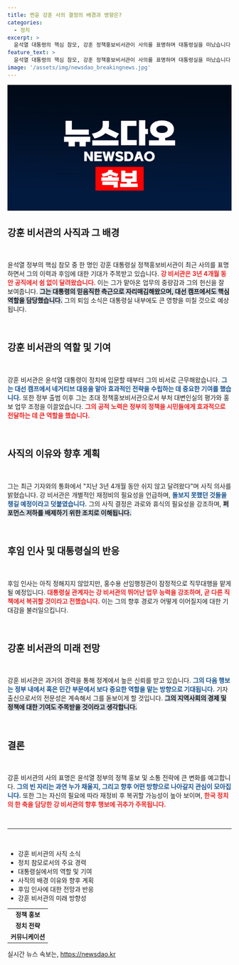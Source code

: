 ```yaml
---
title: 찐윤 강훈 사의 결정의 배경과 영향은?
categories:
  - 정치
excerpt: >
  윤석열 대통령의 핵심 참모, 강훈 정책홍보비서관이 사의를 표명하며 대통령실을 떠났습니다. 당분간 재정비 위해 물러난다는 그의 발언이 주목받고 있습니다. 후임 인사 없이 직무대행 체제로 전환된 가운데, 강 비서관의 향후 행보에 관심이 집중되고 있습니다.
feature_text: >
  윤석열 대통령의 핵심 참모, 강훈 정책홍보비서관이 사의를 표명하며 대통령실을 떠났습니다. 당분간 재정비 위해 물러난다는 그의 발언이 주목받고 있습니다. 후임 인사 없이 직무대행 체제로 전환된 가운데, 강 비서관의 향후 행보에 관심이 집중되고 있습니다.
image: '/assets/img/newsdao_breakingnews.jpg'
---
```


<p><img src="/assets/img/newsdao_breakingnews.jpg" alt="pcversion 속보" /></p>

<h2 data-ke-size="size26">강훈 비서관의 사직과 그 배경</h2>

<p data-ke-size="size16">&nbsp;</p>

<p>윤석열 정부의 핵심 참모 중 한 명인 강훈 대통령실 정책홍보비서관이 최근 사의를 표명하면서 그의 이력과 후임에 대한 기대가 주목받고 있습니다. <b><span style="color: #ee2323;">강 비서관은 3년 4개월 동안 공직에서 쉼 없이 달려왔습니다.</span></b> 이는 그가 맡아온 업무의 중량감과 그의 헌신을 잘 보여줍니다. <b><span style="background-color: #21538527;">그는 대통령의 믿음직한 측근으로 자리매김해왔으며, 대선 캠프에서도 핵심 역할을 담당했습니다.</span></b> 그의 퇴임 소식은 대통령실 내부에도 큰 영향을 미칠 것으로 예상됩니다.</p>

<p data-ke-size="size16">&nbsp;</p>

<h2 data-ke-size="size26">강훈 비서관의 역할 및 기여</h2>

<p data-ke-size="size16">&nbsp;</p>

<p>강훈 비서관은 윤석열 대통령이 정치에 입문할 때부터 그의 비서로 근무해왔습니다. <b><span style="color: #1a5490;">그는 대선 캠프에서 네거티브 대응을 맡아 효과적인 전략을 수립하는 데 중요한 기여를 했습니다.</span></b> 또한 정부 출범 이후 그는 초대 정책홍보비서관으로서 부처 대변인실의 평가와 홍보 업무 조정을 이끌었습니다. <b><span style="color: #ee2323;">그의 공적 노력은 정부의 정책을 시민들에게 효과적으로 전달하는 데 큰 역할을 했습니다.</span></b> </p>

<p data-ke-size="size16">&nbsp;</p>

<h2 data-ke-size="size26">사직의 이유와 향후 계획</h2>

<p data-ke-size="size16">&nbsp;</p>

<p>그는 최근 기자와의 통화에서 "지난 3년 4개월 동안 쉬지 않고 달려왔다"며 사직 의사를 밝혔습니다. 강 비서관은 개별적인 재정비의 필요성을 언급하며, <b><span style="color: #1a5490;">돌보지 못했던 것들을 챙길 예정이라고 덧붙였습니다.</span></b> 그의 사직 결정은 과로와 휴식의 필요성을 강조하며, <b><span style="background-color: #21538527;">퍼포먼스 저하를 배제하기 위한 조치로 이해됩니다.</span></b></p>

<p data-ke-size="size16">&nbsp;</p>

<h2 data-ke-size="size26">후임 인사 및 대통령실의 반응</h2>

<p data-ke-size="size16">&nbsp;</p>

<p>후임 인사는 아직 정해지지 않았지만, 홍수용 선임행정관이 잠정적으로 직무대행을 맡게 될 예정입니다. <b><span style="color: #ee2323;">대통령실 관계자는 강 비서관의 뛰어난 업무 능력을 강조하며, 곧 다른 직책에서 복귀할 것이라고 전했습니다.</span></b> 이는 그의 향후 경로가 어떻게 이어질지에 대한 기대감을 불러일으킵니다.</p>

<p data-ke-size="size16">&nbsp;</p>

<h2 data-ke-size="size26">강훈 비서관의 미래 전망</h2>

<p data-ke-size="size16">&nbsp;</p>

<p>강훈 비서관은 과거의 경력을 통해 정계에서 높은 신뢰를 받고 있습니다. <b><span style="color: #1a5490;">그의 다음 행보는 정부 내에서 혹은 민간 부문에서 보다 중요한 역할을 맡는 방향으로 기대됩니다.</span></b> 기자 출신으로서의 전문성은 계속해서 그를 돋보이게 할 것입니다. <b><span style="background-color: #21538527;">그의 지역사회의 경제 및 정책에 대한 기여도 주목받을 것이라고 생각합니다.</span></b></p>

<p data-ke-size="size16">&nbsp;</p>

<h2 data-ke-size="size26">결론</h2>

<p data-ke-size="size16">&nbsp;</p>

<p>강훈 비서관의 사의 표명은 윤석열 정부의 정책 홍보 및 소통 전략에 큰 변화를 예고합니다. <b><span style="color: #1a5490;">그의 빈 자리는 과연 누가 채울지, 그리고 향후 어떤 방향으로 나아갈지 관심이 모아집니다.</span></b> 또한 그는 자신의 필요에 따라 재정비 후 복귀할 가능성이 높아 보이며, <b><span style="color: #ee2323;">한국 정치의 한 축을 담당한 강 비서관의 향후 행보에 귀추가 주목됩니다.</span></b></p>

<p data-ke-size="size16">&nbsp;</p>

<hr />

<p data-ke-size="size16">&nbsp;</p>

<ul>
  <li>강훈 비서관의 사직 소식</li>
  <li>정치 참모로서의 주요 경력</li>
  <li>대통령실에서의 역할 및 기여</li>
  <li>사직의 배경 이유와 향후 계획</li>
  <li>후임 인사에 대한 전망과 반응</li>
  <li>강훈 비서관의 미래 방향성</li>
</ul>

<table>
  <tr>
    <td style="text-align: center; height: 17px;"><b>정책 홍보</b></td>
  </tr>
  <tr>
    <td style="text-align: center; height: 17px;"><b>정치 전략</b></td>
  </tr>
  <tr>
    <td style="text-align: center; height: 17px;"><b>커뮤니케이션</b></td>
  </tr>
</table>
실시간 뉴스 속보는, <a href="https://newsdao.kr" rel="dofollow">https://newsdao.kr</a>


